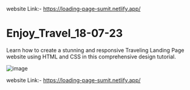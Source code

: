 
website Link:- https://loading-page-sumit.netlify.app/

# Enjoy_Travel_18-07-23
Learn how to create a stunning and responsive Traveling Landing Page website using HTML and CSS in this comprehensive design tutorial.


![image](https://github.com/user-attachments/assets/8915bb8d-ef51-44dd-9eb7-0c50e37a6987)


website Link:- https://loading-page-sumit.netlify.app/
